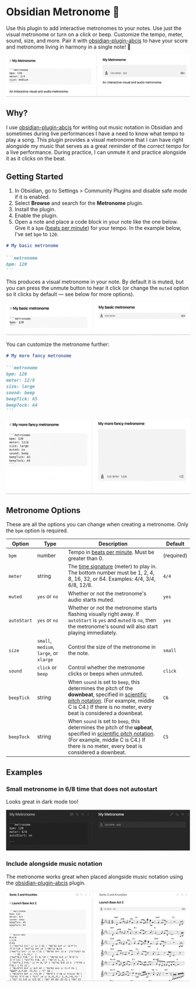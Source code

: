 # Obsidian Metronome 🎵

Use this plugin to add interactive metronomes to your notes. Use just the visual metronome or turn on a click or beep. Customize the tempo, meter, sound, size, and more. Pair it with [obsidian-plugin-abcjs](https://github.com/TilBlechschmidt/obsidian-plugin-abcjs) to have your score and metronome living in harmony in a single note! 🎵

![Kiku](images/demo-1.gif)

## Why?

I use [obsidian-plugin-abcjs](https://github.com/TilBlechschmidt/obsidian-plugin-abcjs) for writing out music notation in Obsidian and sometimes during live performances I have a need to know what tempo to play a song. This plugin provides a visual metronome that I can have right alongside my music that serves as a great reminder of the correct tempo for a live performance. During practice, I can unmute it and practice alongside it as it clicks on the beat.

## Getting Started

1. In Obsidian, go to Settings > Community Plugins and disable safe mode if it is enabled.
1. Select **Browse** and search for the **Metronome** plugin.
1. Install the plugin.
1. Enable the plugin.
1. Open a note and place a code block in your note like the one below. Give it a `bpm` ([beats per minute](https://en.wikipedia.org/wiki/Tempo)) for your tempo. In the example below, I've set `bpm` to `120`.

````markdown
# My basic metronome

```metronome
bpm: 120
```
````

This produces a visual metronome in your note. By default it is muted, but you can press the unmute button to hear it click (or change the `muted` option so it clicks by default &mdash; see below for more options).

![Kiku](images/demo-2.gif)

You can customize the metronome further:

````markdown
# My more fancy metronome

```metronome
bpm: 120
meter: 12/8
size: large
sound: beep
beepTick: A5
beepTock: A4
```
````

![](images/demo-3.gif)

## Metronome Options

These are all the options you can change when creating a metronome. Only the `bpm` option is required.

| Option      | Type                                    | Description                                                                                                                                                                                                                                                                | Default    |
| ----------- | --------------------------------------- | -------------------------------------------------------------------------------------------------------------------------------------------------------------------------------------------------------------------------------------------------------------------------- | ---------- |
| `bpm`       | number                                  | Tempo in [beats per minute](https://en.wikipedia.org/wiki/Tempo). Must be greater than 0.                                                                                                                                                                                  | (required) |
| `meter`     | string                                  | The [time signature](https://en.wikipedia.org/wiki/Time_signature) (meter) to play in. The bottom number must be 1, 2, 4, 8, 16, 32, or 64. Examples: 4/4, 3/4, 6/8, 12/8.                                                                                                 | `4/4`      |
| `muted`     | `yes` or `no`                           | Whether or not the metronome's audio starts muted.                                                                                                                                                                                                                         | `yes`      |
| `autoStart` | `yes` or `no`                           | Whether or not the metronome starts flashing visually right away. If `autoStart` is `yes` and `muted` is `no`, then the metronome's sound will also start playing immediately.                                                                                             | `yes`      |
| `size`      | `small`, `medium`, `large`, or `xlarge` | Control the size of the metronome in the note.                                                                                                                                                                                                                             | `small`    |
| `sound`     | `click` or `beep`                       | Control whether the metronome clicks or beeps when unmuted.                                                                                                                                                                                                                | `click`    |
| `beepTick`  | string                                  | When `sound` is set to `beep`, this determines the pitch of the **downbeat**, specified in [scientific pitch notation](https://en.wikipedia.org/wiki/Scientific_pitch_notation). (For example, middle C is C4.) If there is no meter, every beat is considered a downbeat. | `C6`       |
| `beepTock`  | string                                  | When `sound` is set to `beep`, this determines the pitch of the **upbeat**, specified in [scientific pitch notation](https://en.wikipedia.org/wiki/Scientific_pitch_notation). (For example, middle C is C4.) If there is no meter, every beat is considered a downbeat.   | `C5`       |

## Examples

### Small metronome in 6/8 time that does not autostart

Looks great in dark mode too!

![](images/demo-4.gif)

### Include alongside music notation

The metronome works great when placed alongside music notation using the [obsidian-plugin-abcjs](https://github.com/TilBlechschmidt/obsidian-plugin-abcjs) plugin.

![](images/demo-5.gif)
